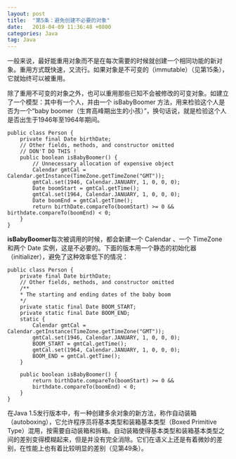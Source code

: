 ```yaml
---
layout: post
title:  "第5条：避免创建不必要的对象"
date:   2018-04-09 11:36:48 +0800
categories: Java
tag: Java
---
```



一般来说，最好能重用对象而不是在每次需要的时候就创建一个相同功能的新对象。重用方式既快速，又流行。如果对象是不可变的（immutable）（见第15条），它就始终可以被重用。

除了重用不可变的对象之外，也可以重用那些已知不会被修改的可变对象。如建立了一个模型：其中有一个人，并由一个 isBabyBoomer 方法，用来检验这个人是否为一个“baby boomer（生育高峰期出生的小孩）”，换句话说，就是检验这个人是否出生于1946年至1964年期间。
```
public class Person {
    private final Date birthDate;
    // Other fields, methods, and constructor omitted
    // DON'T DO THIS !
    public boolean isBabyBoomer() {
        // Unnecessary allocation of expensive object
        Calendar gmtCal = Calendar.getInstance(TimeZone.getTimeZone("GMT"));
        gmtCal.set(1946, Calendar.JANUARY, 1, 0, 0, 0);
        Date boomStart = gmtCal.getTime();
        gmtCal.set(1964, Calendar.JANUARY, 1, 0, 0, 0);
        Date boomEnd = gmtCal.getTime();
        return birthDate.compareTo(boomStart) >= 0 && birthdate.compareTo(boomEnd) < 0;
    }
}
```
**isBabyBoomer**每次被调用的时候，都会新建一个 Calendar 、一个 TimeZone 和两个 Date 实例，这是不必要的。下面的版本用一个静态的初始化器（initializer），避免了这种效率低下的情况：
```
public class Person {
    private final Date birthDate;
    // Other fields, methods, and constructor omitted
    /**
    * The starting and ending dates of the baby boom
    */
    private static final Date BOOM_START;
    private static final Date BOOM_END;
    static {
        Calendar gmtCal = Calendar.getInstance(TimeZone.getTimeZone("GMT"));
        gmtCal.set(1946, Calendar.JANUARY, 1, 0, 0, 0);
        BOOM_START = gmtCal.getTime();
        gmtCal.set(1964, Calendar.JANUARY, 1, 0, 0, 0);
        BOOM_END = gmtCal.getTime();
    }
    
    public boolean isBabyBoomer() {
        return birthDate.compareTo(boomStart) >= 0 &&
        birthdate.compareTo(boomEnd) < 0;
    }
}
```

在Java 1.5发行版本中，有一种创建多余对象的新方法，称作自动装箱（autoboxing），它允许程序员将基本类型和装箱基本类型（Boxed Primitive Type）混用，按需要自动装箱和拆箱。自动装箱使得基本类型和装箱基本类型之间的差别变得模糊起来，但是并没有完全消除。它们在语义上还是有着微妙的差别，在性能上也有着比较明显的差别（见第49条）。
